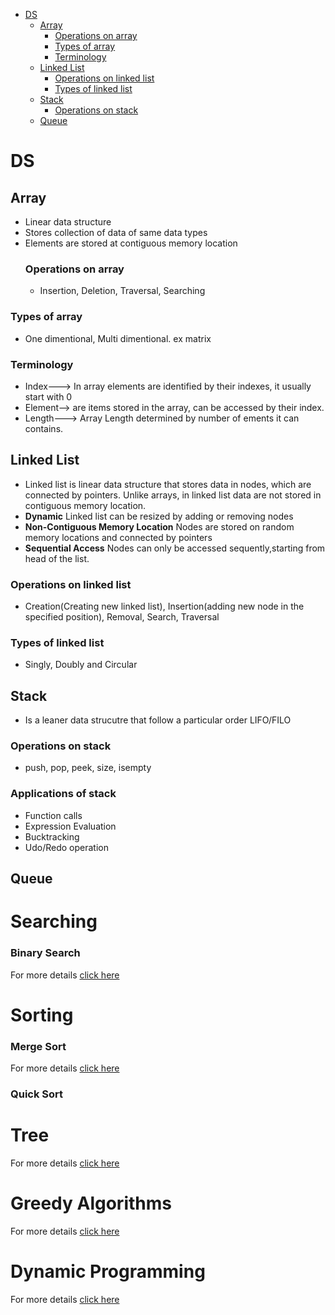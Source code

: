  - [DS](#DS)
   - [Array](#array)
      - [Operations on array](#operations-on-array)
      - [Types of array](#types-of-array)
      - [Terminology](#terminology)
   - [Linked List](#linked-list)
      - [Operations on linked list](#operations-on-linked-list)
      - [Types of linked list](#types-of-linked-list)
   - [Stack](#stack)
      - [Operations on stack](#operations-on-stack)
   - [Queue](#queue)

# DS
## Array
- Linear data structure
- Stores collection of data of same data types
- Elements are stored at contiguous memory location
  ### Operations on array
  - Insertion, Deletion, Traversal, Searching
 ### Types of array
 - One dimentional, Multi dimentional. ex matrix
### Terminology
- Index---> In array elements are identified by their indexes, it usually start with 0
- Element--> are items stored in the array, can be accessed by their index.
- Length---> Array Length determined by number of ements it can contains.
  
## Linked List
- Linked list is linear data structure that stores data in nodes, which are connected by pointers. Unlike arrays, in linked list data are not stored in contiguous memory location.
- **Dynamic** Linked list can be resized by adding or removing nodes
- **Non-Contiguous Memory Location** Nodes are stored on random memory locations and connected by pointers
- **Sequential Access** Nodes can only be accessed sequently,starting from head of the list.
### Operations on linked list
- Creation(Creating new linked list), Insertion(adding new node in the specified position), Removal, Search, Traversal
### Types of linked list
- Singly, Doubly and Circular

## Stack
- Is a leaner data strucutre that follow a particular order LIFO/FILO
### Operations on stack
- push, pop, peek, size, isempty
### Applications of stack
- Function calls
- Expression Evaluation
- Bucktracking
- Udo/Redo operation

## Queue









# Searching 
### Binary Search
For more details [click here](/Java8_Proj/binarysearch.md)
# Sorting
 ### Merge Sort
 For more details [click here](/Java8_Proj/mergesort.md)
 ### Quick Sort
 
# Tree
For more details [click here](/Java8-Proj/tree.md)

# Greedy Algorithms
 For more details [click here](/Java8_Proj/greedyalgorithms.md)
# Dynamic Programming
  For more details [click here](/Java8_Proj/dynamicprogramming.md)

 
